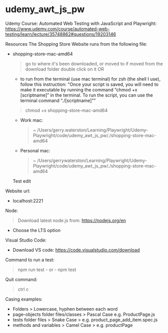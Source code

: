 # udemy_awt_js_pw

Udemy Course:
Automated Web Testing with JavaScript and Playwright: https://www.udemy.com/course/automated-web-testing/learn/lecture/35748862#questions/19203146

Resources
The Shopping Store Website runs from the following file:

- shopping-store-mac-amd64

  > go to where it's been downloaded, or moved to if moved from the download folder
  > double click on it
  > OR

  - to run from the terminal (use mac terminal) for zsh (the shell I use), follow this instruction:
    "Once your script is saved, you will need to make it executable by running the command “chmod +x [scriptname]” in the terminal. To run the script, you can use the terminal command “./[scriptname]”"

  > chmod +x shopping-store-mac-amd64

  - Work mac:
    > ~ /Users/gerry.waterston/Learning/Playwright/Udemy-Playwright/code/udemy_awt_js_pw/./shopping-store-mac-amd64
  - Personal mac:
    > ~ /Users/gerrywaterston/Learning/Playwright/Udemy-Playwright/code/udemy_awt_js_pw/./shopping-store-mac-amd64

  Test edit

Website url:

- localhost:2221

Node:

> Download latest node.js from: https://nodejs.org/en

- Choose the LTS option

Visual Studio Code:

- Download VS code: https://code.visualstudio.com/download

Command to run a test:

> npm run test - or - npm test

Quit command:

> ctrl c

Casing examples:

- Folders > Lowercase, hyphen between each word
- page-objects folder files/classes > Pascal Case e.g. ProductPage.js
- tests folder files > Snake Case > e.g. product_page_add_item.spec.js
- methods and variables > Camel Case > e.g. productPage
